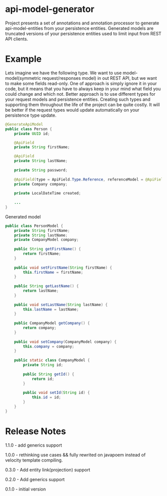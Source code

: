 # api-model-generator
Project presents a set of annotations and annotation processor to generate api-model-entities from your persistence entities.
Generated models are truncated versions of your persistence entities used to limit input from REST API clients.

# Example
Lets imagine we have the following type. We want to use model-model(symmetric request/responses model) in out REST API, 
but we want to make some fields read-only. One of approach is simply ignore it in your code, but it means that you have 
to always keep in your mind what field you could change and which not. Better approach is to use different types for your
request models and persistence entities. Creating such types and supporting them throughout the life of the project can be quite costly. 
It will be better if the request types would update automatically on your persistence type update. 

```java
@GenerateApiModel
public class Person {
    private UUID id;

    @ApiField
    private String firstName;

    @ApiField
    private String lastName;
    
    private String password;
    
    @ApiField(type = ApiField.Type.Reference, referenceModel = @ApiField.Model(fields = "id"))
    private Company company;
    
    private LocalDateTime created;
    
    ...
}
```

Generated model
```java
public class PersonModel {
    private String firstName;
    private String lastName;
    private CompanyModel company;
    
    public String getFirstName() {
        return firstName;
    }
    
    public void setFirstName(String firstName) {
        this.firstName = firstName;
    }
    
    public String getLastName() {
        return lastName;
    }
        
    public void setLastName(String lastName) {
        this.lastName = lastName;
    }
    
    public CompanyModel getCompany() {
        return company;
    }
            
    public void setCompany(CompanyModel company) {
        this.company = company;
    }
    
    public static class CompanyModel {
        private String id;
        
        public String getId() {
            return id;
        }
        
        public void setId(String id) {
            this.id = id;
        }
    }
}
```

# Release Notes

1.1.0 - add generics support

1.0.0 - rethinking use cases && fully rewrited on javapoem instead of velocity template compiling. 

0.3.0 - Add entity link(projection) support

0.2.0 - Add generics support

0.1.0 - initial version
